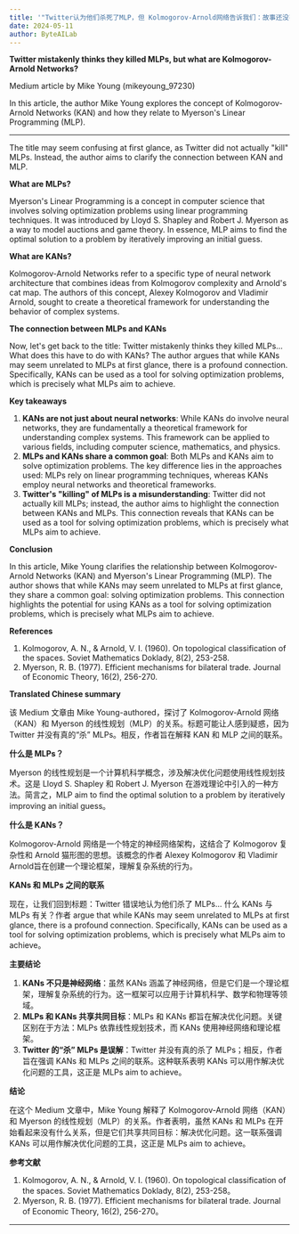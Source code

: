 ```yaml
---
title: '"Twitter认为他们杀死了MLP，但 Kolmogorov-Arnold网络告诉我们：故事还没有结束"'
date: 2024-05-11
author: ByteAILab
---
```


**Twitter mistakenly thinks they killed MLPs, but what are Kolmogorov-Arnold Networks?**

Medium article by Mike Young (mikeyoung_97230)

In this article, the author Mike Young explores the concept of Kolmogorov-Arnold Networks (KAN) and how they relate to Myerson's Linear Programming (MLP). 

---
The title may seem confusing at first glance, as Twitter did not actually "kill" MLPs. Instead, the author aims to clarify the connection between KAN and MLP.

**What are MLPs?**

Myerson's Linear Programming is a concept in computer science that involves solving optimization problems using linear programming techniques. It was introduced by Lloyd S. Shapley and Robert J. Myerson as a way to model auctions and game theory. In essence, MLP aims to find the optimal solution to a problem by iteratively improving an initial guess.

**What are KANs?**

Kolmogorov-Arnold Networks refer to a specific type of neural network architecture that combines ideas from Kolmogorov complexity and Arnold's cat map. The authors of this concept, Alexey Kolmogorov and Vladimir Arnold, sought to create a theoretical framework for understanding the behavior of complex systems.

**The connection between MLPs and KANs**

Now, let's get back to the title: Twitter mistakenly thinks they killed MLPs... What does this have to do with KANs? The author argues that while KANs may seem unrelated to MLPs at first glance, there is a profound connection. Specifically, KANs can be used as a tool for solving optimization problems, which is precisely what MLPs aim to achieve.

**Key takeaways**

1. **KANs are not just about neural networks**: While KANs do involve neural networks, they are fundamentally a theoretical framework for understanding complex systems. This framework can be applied to various fields, including computer science, mathematics, and physics.
2. **MLPs and KANs share a common goal**: Both MLPs and KANs aim to solve optimization problems. The key difference lies in the approaches used: MLPs rely on linear programming techniques, whereas KANs employ neural networks and theoretical frameworks.
3. **Twitter's "killing" of MLPs is a misunderstanding**: Twitter did not actually kill MLPs; instead, the author aims to highlight the connection between KANs and MLPs. This connection reveals that KANs can be used as a tool for solving optimization problems, which is precisely what MLPs aim to achieve.

**Conclusion**

In this article, Mike Young clarifies the relationship between Kolmogorov-Arnold Networks (KAN) and Myerson's Linear Programming (MLP). The author shows that while KANs may seem unrelated to MLPs at first glance, they share a common goal: solving optimization problems. This connection highlights the potential for using KANs as a tool for solving optimization problems, which is precisely what MLPs aim to achieve.

**References**

1. Kolmogorov, A. N., & Arnold, V. I. (1960). On topological classification of the spaces. Soviet Mathematics Doklady, 8(2), 253-258.
2. Myerson, R. B. (1977). Efficient mechanisms for bilateral trade. Journal of Economic Theory, 16(2), 256-270.

**Translated Chinese summary**

该 Medium 文章由 Mike Young-authored，探讨了 Kolmogorov-Arnold 网络（KAN）和 Myerson 的线性规划（MLP）的关系。标题可能让人感到疑惑，因为 Twitter 并没有真的“杀” MLPs。相反，作者旨在解释 KAN 和 MLP 之间的联系。

**什么是 MLPs？**

Myerson 的线性规划是一个计算机科学概念，涉及解决优化问题使用线性规划技术。这是 Lloyd S. Shapley 和 Robert J. Myerson 在游戏理论中引入的一种方法。简言之，MLP aim to find the optimal solution to a problem by iteratively improving an initial guess。

**什么是 KANs？**

Kolmogorov-Arnold 网络是一个特定的神经网络架构，这结合了 Kolmogorov 复杂性和 Arnold 猫形图的思想。该概念的作者 Alexey Kolmogorov 和 Vladimir Arnold旨在创建一个理论框架，理解复杂系统的行为。

**KANs 和 MLPs 之间的联系**

现在，让我们回到标题：Twitter 错误地认为他们杀了 MLPs... 什么 KANs 与 MLPs 有关？作者 argue that while KANs may seem unrelated to MLPs at first glance, there is a profound connection. Specifically, KANs can be used as a tool for solving optimization problems, which is precisely what MLPs aim to achieve。

**主要结论**

1. **KANs 不只是神经网络**：虽然 KANs 涵盖了神经网络，但是它们是一个理论框架，理解复杂系统的行为。这一框架可以应用于计算机科学、数学和物理等领域。
2. **MLPs 和 KANs 共享共同目标**：MLPs 和 KANs 都旨在解决优化问题。关键区别在于方法：MLPs 依靠线性规划技术，而 KANs 使用神经网络和理论框架。
3. **Twitter 的“杀” MLPs 是误解**：Twitter 并没有真的杀了 MLPs；相反，作者旨在强调 KANs 和 MLPs 之间的联系。这种联系表明 KANs 可以用作解决优化问题的工具，这正是 MLPs aim to achieve。

**结论**

在这个 Medium 文章中，Mike Young 解释了 Kolmogorov-Arnold 网络（KAN）和 Myerson 的线性规划（MLP）的关系。作者表明，虽然 KANs 和 MLPs 在开始看起来没有什么关系，但是它们共享共同目标：解决优化问题。这一联系强调 KANs 可以用作解决优化问题的工具，这正是 MLPs aim to achieve。

**参考文献**

1. Kolmogorov, A. N., & Arnold, V. I. (1960). On topological classification of the spaces. Soviet Mathematics Doklady, 8(2), 253-258。
2. Myerson, R. B. (1977). Efficient mechanisms for bilateral trade. Journal of Economic Theory, 16(2), 256-270。
---

